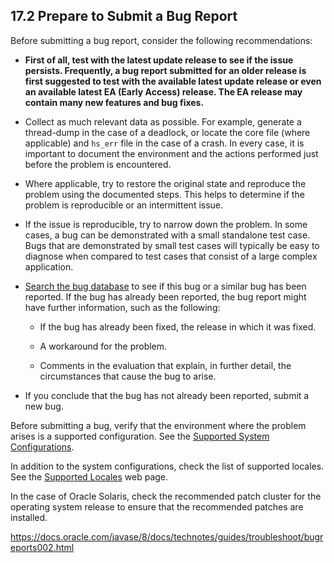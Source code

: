 ## 17.2 Prepare to Submit a Bug Report

Before submitting a bug report, consider the following recommendations:

* **First of all, test with the latest update release to see if the issue persists. Frequently, a bug report submitted for an older release is first suggested to test with the available latest update release or even an available latest EA (Early Access) release. The EA release may contain many new features and bug fixes.**

* Collect as much relevant data as possible. For example, generate a thread-dump in the case of a deadlock, or locate the core file (where applicable) and `hs_err` file in the case of a crash. In every case, it is important to document the environment and the actions performed just before the problem is encountered.

* Where applicable, try to restore the original state and reproduce the problem using the documented steps. This helps to determine if the problem is reproducible or an intermittent issue.

* If the issue is reproducible, try to narrow down the problem. In some cases, a bug can be demonstrated with a small standalone test case. Bugs that are demonstrated by small test cases will typically be easy to diagnose when compared to test cases that consist of a large complex application.

* [Search the bug database](http://bugs.java.com/bugdatabase/index.jsp) to see if this bug or a similar bug has been reported. If the bug has already been reported, the bug report might have further information, such as the following:

  * If the bug has already been fixed, the release in which it was fixed.

  * A workaround for the problem.

  * Comments in the evaluation that explain, in further detail, the circumstances that cause the bug to arise.

* If you conclude that the bug has not already been reported, submit a new bug.

Before submitting a bug, verify that the environment where the problem arises is a supported configuration. See the [Supported System Configurations](http://www.oracle.com/technetwork/java/javase/certconfig-2095354.html).

In addition to the system configurations, check the list of supported locales. See the [Supported Locales](http://www.oracle.com/technetwork/java/javase/java8locales-2095355.html) web page.

In the case of Oracle Solaris, check the recommended patch cluster for the operating system release to ensure that the recommended patches are installed.

<https://docs.oracle.com/javase/8/docs/technotes/guides/troubleshoot/bugreports002.html>
